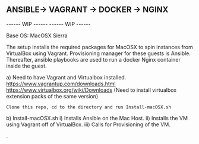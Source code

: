 ANSIBLE-> VAGRANT -> DOCKER -> NGINX
-------------------------------------

------ WIP ------ ------ WIP ------

Base OS: MacOSX Sierra

The setup installs the required packages for MacOSX to spin instances from VirtualBox using Vagrant.
Provisioning manager for these guests is Ansible.
Thereafter, ansible playbooks are used to run a docker Nginx container inside the guest.

a) Need to have Vagrant and Virtualbox installed.
	https://www.vagrantup.com/downloads.html
	https://www.virtualbox.org/wiki/Downloads
	(Need to install virtualbox extension packs of the same version)

	Clone this repo, cd to the directory and run Install-macOSX.sh


b) Install-macOSX.sh
	i) Installs Ansible on the Mac Host.
	ii) Installs the VM using Vagrant off of VirtualBox.
	iii) Calls for Provisioning of the VM.


.

